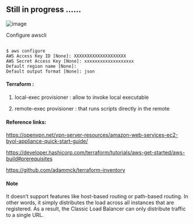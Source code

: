 


## Still in progress ......



![image](https://user-images.githubusercontent.com/33985509/201546135-6a1f5224-748a-4e27-b830-98879ac96626.png)




Configure awscli

~~~

$ aws configure
AWS Access Key ID [None]: XXXXXXXXXXXXXXXXXXXX
AWS Secret Access Key [None]: xxxxxxxxxxxxxxxxxxx
Default region name [None]: 
Default output format [None]: json

~~~

#### Terraform :

1. local-exec provisioner  :   allow to invoke local executable

2. remote-exec provisioner :  that runs scripts directly in the remote


#### Reference links: 

https://openvpn.net/vpn-server-resources/amazon-web-services-ec2-byol-appliance-quick-start-guide/

https://developer.hashicorp.com/terraform/tutorials/aws-get-started/aws-build#prerequisites

https://github.com/adammck/terraform-inventory


#### Note

It doesn’t support features like host-based routing or path-based routing. In other words, it simply distributes the load across all instances that are registered. As a result, the Classic Load Balancer can only distribute traffic to a single URL.
